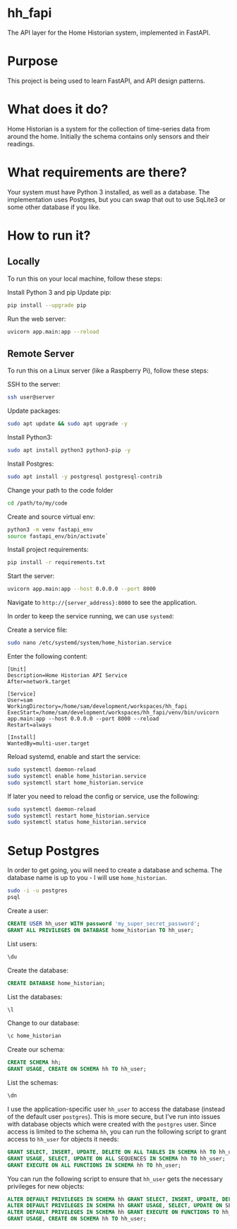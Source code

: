 hh_fapi
=======

The API layer for the Home Historian system, implemented in FastAPI. 

# Purpose
This project is being used to learn FastAPI, and API design patterns.

# What does it do?
Home Historian is a system for the collection of time-series data from around the home.  Initially the schema contains only sensors and their readings.

# What requirements are there?
Your system must have Python 3 installed, as well as a database.  The implementation uses Postgres, but you can swap that out to use SqLite3 or some other database if you like.

# How to run it?
## Locally
To run this on your local machine, follow these steps:

Install Python 3 and pip
Update pip: 
```bash
pip install --upgrade pip
```
Run the web server: 
```bash
uvicorn app.main:app --reload
```

## Remote Server
To run this on a Linux server (like a Raspberry Pi), follow these steps:

SSH to the server: 
```bash
ssh user@server
```
Update packages: 
```bash
sudo apt update && sudo apt upgrade -y
```
Install Python3: 
```bash
sudo apt install python3 python3-pip -y
```
Install Postgres:
```bash
sudo apt install -y postgresql postgresql-contrib
```
Change your path to the code folder
```bash
cd /path/to/my/code
```
Create and source virtual env:
``` bash
python3 -m venv fastapi_env
source fastapi_env/bin/activate`
```
Install project requirements:
```bash
pip install -r requirements.txt
```
Start the server:
```bash
uvicorn app.main:app --host 0.0.0.0 --port 8000
```
Navigate to `http://{server_address}:8000` to see the application.

In order to keep the service running, we can use `systemd`:

Create a service file:
```bash
sudo nano /etc/systemd/system/home_historian.service
```
Enter the following content:
```
[Unit]
Description=Home Historian API Service
After=network.target

[Service]
User=sam
WorkingDirectory=/home/sam/development/workspaces/hh_fapi
ExecStart=/home/sam/development/workspaces/hh_fapi/venv/bin/uvicorn app.main:app --host 0.0.0.0 --port 8000 --reload
Restart=always

[Install]
WantedBy=multi-user.target
```
Reload systemd, enable and start the service:
```bash
sudo systemctl daemon-reload
sudo systemctl enable home_historian.service
sudo systemctl start home_historian.service
```
If later you need to reload the config or service, use the following:
```bash
sudo systemctl daemon-reload
sudo systemctl restart home_historian.service
sudo systemctl status home_historian.service
```

# Setup Postgres
In order to get going, you will need to create a database and schema.  The database name is up to you - I will use `home_historian`.
```bash
sudo -i -u postgres
psql
```
Create a user:
```sql
CREATE USER hh_user WITH password 'my_super_secret_password';
GRANT ALL PRIVILEGES ON DATABASE home_historian TO hh_user;
```
List users:
```sql
\du
```
Create the database:
```sql
CREATE DATABASE home_historian;
```
List the databases:
```sql
\l
```
Change to our database:
```sql
\c home_historian
```
Create our schema:
```sql
CREATE SCHEMA hh;
GRANT USAGE, CREATE ON SCHEMA hh TO hh_user;
```
List the schemas:
```sql
\dn
```

I use the application-specific user `hh_user` to access the database (instead of the default user `postgres`).  This is more secure, but I've run into issues with database objects which were created with the `postgres` user.  Since access is limited to the schema `hh`, you can run the following script to grant access to `hh_user` for objects it needs:
```sql
GRANT SELECT, INSERT, UPDATE, DELETE ON ALL TABLES IN SCHEMA hh TO hh_user;
GRANT USAGE, SELECT, UPDATE ON ALL SEQUENCES IN SCHEMA hh TO hh_user;
GRANT EXECUTE ON ALL FUNCTIONS IN SCHEMA hh TO hh_user;
```
You can run the following script to ensure that `hh_user` gets the necessary privileges for new objects:
```sql
ALTER DEFAULT PRIVILEGES IN SCHEMA hh GRANT SELECT, INSERT, UPDATE, DELETE ON TABLES TO hh_user;
ALTER DEFAULT PRIVILEGES IN SCHEMA hh GRANT USAGE, SELECT, UPDATE ON SEQUENCES TO hh_user;
ALTER DEFAULT PRIVILEGES IN SCHEMA hh GRANT EXECUTE ON FUNCTIONS TO hh_user;
GRANT USAGE, CREATE ON SCHEMA hh TO hh_user;
```